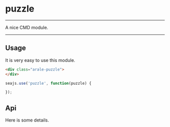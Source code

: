 # puzzle

---

A nice CMD module.

---

## Usage

It is very easy to use this module.

````html
<div class="arale-puzzle">
</div>
````

```javascript
seajs.use('puzzle', function(puzzle) {

});
```

## Api

Here is some details.
